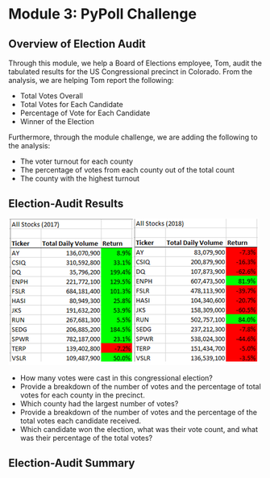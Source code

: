 # Module 3: PyPoll Challenge
## Overview of Election Audit
Through this module, we help a Board of Elections employee, Tom, audit the  tabulated results for the US Congressional precinct in Colorado. From the analysis, we are helping Tom report the following:
- Total Votes Overall
- Total Votes for Each Candidate
- Percentage of Vote for Each Candidate
- Winner of the Election

Furthermore, through the module challenge, we are adding the following to the analysis:
- The voter turnout for each county
- The percentage of votes from each county out of the total count
- The county with the highest turnout

## Election-Audit Results
![Election Results](https://github.com/Ellla12/VBAofWallStreet/blob/main/Resources/All%20Stocks%20Analysis.PNG)
- How many votes were cast in this congressional election?
- Provide a breakdown of the number of votes and the percentage of total votes for each county in the precinct.
- Which county had the largest number of votes?
- Provide a breakdown of the number of votes and the percentage of the total votes each candidate received.
- Which candidate won the election, what was their vote count, and what was their percentage of the total votes?

## Election-Audit Summary
